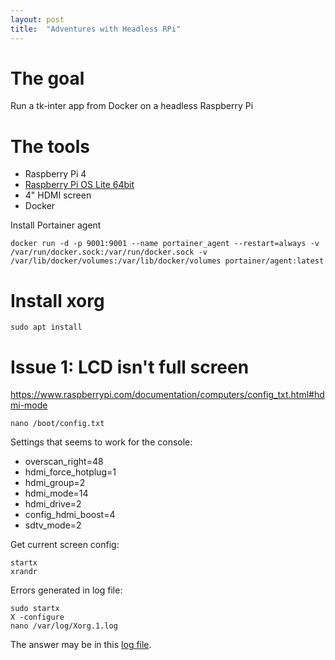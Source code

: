 ```yaml
---
layout: post
title:  "Adventures with Headless RPi"
---
```


# The goal

Run a tk-inter app from Docker on a headless Raspberry Pi

# The tools

- Raspberry Pi 4
- [Raspberry Pi OS Lite 64bit](https://downloads.raspberrypi.org/raspios_lite_arm64/images/)
- 4" HDMI screen
- Docker

Install Portainer agent

    docker run -d -p 9001:9001 --name portainer_agent --restart=always -v /var/run/docker.sock:/var/run/docker.sock -v /var/lib/docker/volumes:/var/lib/docker/volumes portainer/agent:latest

# Install xorg

    sudo apt install 

# Issue 1: LCD isn't full screen
https://www.raspberrypi.com/documentation/computers/config_txt.html#hdmi-mode

    nano /boot/config.txt

Settings that seems to work for the console:

- overscan_right=48
- hdmi_force_hotplug=1
- hdmi_group=2
- hdmi_mode=14
- hdmi_drive=2
- config_hdmi_boost=4
- sdtv_mode=2

Get current screen config:

    startx
    xrandr

Errors generated in log file:

    sudo startx
    X -configure
    nano /var/log/Xorg.1.log

The answer may be in this [log file](../assets/logs/Xorg.1.log).